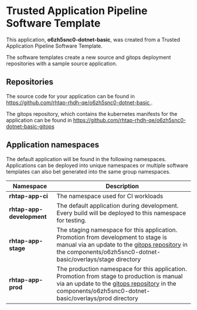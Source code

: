 # Trusted Application Pipeline Software Template

This application, **o6zh5snc0-dotnet-basic**, was created from a Trusted Application Pipeline Software Template.

The software templates create a new source and gitops deployment repositories with a sample source application. 

## Repositories

The source code for your application can be found in [https://github.com/rhtap-rhdh-qe/o6zh5snc0-dotnet-basic ](https://github.com/rhtap-rhdh-qe/o6zh5snc0-dotnet-basic ).
 
The gitops repository, which contains the kubernetes manifests for the application can be found in 
[https://github.com/rhtap-rhdh-qe/o6zh5snc0-dotnet-basic-gitops ](https://github.com/rhtap-rhdh-qe/o6zh5snc0-dotnet-basic-gitops ) 

## Application namespaces 

The default application will be found in the following namespaces. Applications can be deployed into unique namespaces or multiple software templates can also bet generated into the same group namespaces.  

|  Namespace   |  Description   |  
| -------- | -------- |
| **rhtap-app-ci** | The namespace used for CI workloads |
| **rhtap-app-development** | The default application during development. Every build will be deployed to this namespace for testing. |
| **rhtap-app-stage** | The staging namespace for this application. Promotion from development to stage is manual via an update to the [gitops repository](https://github.com/rhtap-rhdh-qe/o6zh5snc0-dotnet-basic-gitops ) in the components/o6zh5snc0-dotnet-basic/overlays/stage directory |
| **rhtap-app-prod** | The production namespace for this application. Promotion from stage to production is manual via an update to the [gitops repository](https://github.com/rhtap-rhdh-qe/o6zh5snc0-dotnet-basic-gitops ) in the components/o6zh5snc0-dotnet-basic/overlays/prod directory |